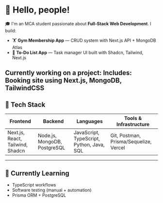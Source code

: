 # 👋 Hello, people!

🎓 I'm an MCA student passionate about **Full‑Stack Web Development**. I build:

- 🏋️ **Gym Membership App** — CRUD system with Next.js API + MongoDB Atlas  
- 📝 **To‑Do List App** — Task manager UI built with Shadcn, Tailwind, Next.js

Currently working on a project:
Includes: Booking site using Next.js, MongoDB, TailwindCSS 
---

## 🧰 Tech Stack

| Frontend                          | Backend                        | Languages                                | Tools & Infrastructure                  |
|----------------------------------|--------------------------------|------------------------------------------|------------------------------------------|
| Next.js, React, Tailwind, Shadcn | Node.js, MongoDB, PostgreSQL   | JavaScript, TypeScript, Python, Java, SQL | Git, Postman, Prisma/Sequelize, Vercel |

---

## 🌱 Currently Learning

- TypeScript workflows  
- Software testing (manual + automation)  
- Prisma ORM + PostgreSQL  
